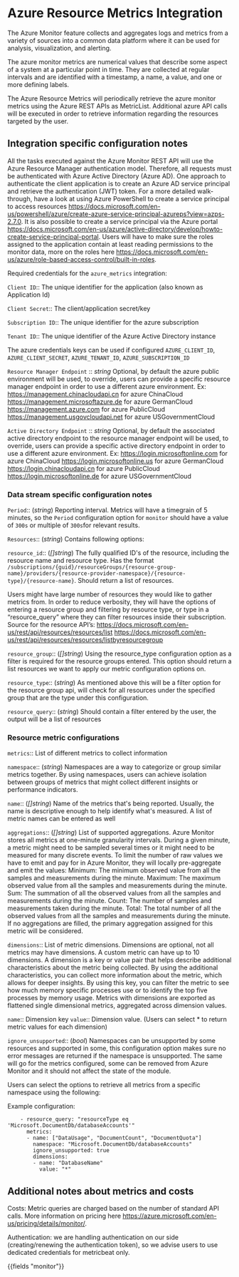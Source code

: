 # Azure Resource Metrics Integration

The Azure Monitor feature collects and aggregates logs and metrics from a variety of sources into a common data platform where it can be used for analysis, visualization, and alerting.

The azure monitor metrics are numerical values that describe some aspect of a system at a particular point in time. They are collected at regular intervals and are identified with a timestamp, a name, a value, and one or more defining labels.

The Azure Resource Metrics will periodically retrieve the azure monitor metrics using the Azure REST APIs as MetricList.
Additional azure API calls will be executed in order to retrieve information regarding the resources targeted by the user.

## Integration specific configuration notes

All the tasks executed against the Azure Monitor REST API will use the Azure Resource Manager authentication model.
Therefore, all requests must be authenticated with Azure Active Directory (Azure AD).
One approach to authenticate the client application is to create an Azure AD service principal and retrieve the authentication (JWT) token.
For a more detailed walk-through, have a look at using Azure PowerShell to create a service principal to access resources https://docs.microsoft.com/en-us/powershell/azure/create-azure-service-principal-azureps?view=azps-2.7.0.
 It is also possible to create a service principal via the Azure portal https://docs.microsoft.com/en-us/azure/active-directory/develop/howto-create-service-principal-portal.
Users will have to make sure the roles assigned to the application contain at least reading permissions to the monitor data, more on the roles here https://docs.microsoft.com/en-us/azure/role-based-access-control/built-in-roles.

Required credentials for the `azure_metrics` integration:

`Client ID`:: The unique identifier for the application (also known as Application Id)

`Client Secret`:: The client/application secret/key

`Subscription ID`:: The unique identifier for the azure subscription

`Tenant ID`:: The unique identifier of the Azure Active Directory instance


The azure credentials keys can be used if configured `AZURE_CLIENT_ID`, `AZURE_CLIENT_SECRET`, `AZURE_TENANT_ID`, `AZURE_SUBSCRIPTION_ID`

`Resource Manager Endpoint` ::
_string_
Optional, by default the azure public environment will be used, to override, users can provide a specific resource manager endpoint in order to use a different azure environment.
Ex:
https://management.chinacloudapi.cn for azure ChinaCloud
https://management.microsoftazure.de for azure GermanCloud
https://management.azure.com for azure PublicCloud
https://management.usgovcloudapi.net for azure USGovernmentCloud

`Active Directory Endpoint` ::
_string_
Optional, by default the associated active directory endpoint to the resource manager endpoint will be used, to override, users can provide a specific active directory endpoint in order to use a different azure environment.
Ex:
https://login.microsoftonline.com for azure ChinaCloud
https://login.microsoftonline.us for azure GermanCloud
https://login.chinacloudapi.cn for azure PublicCloud
https://login.microsoftonline.de for azure USGovernmentCloud

### Data stream specific configuration notes

`Period`:: (_string_) Reporting interval. Metrics will have a timegrain of 5 minutes, so the `Period` configuration option  for `monitor` should have a value of `300s` or multiple of `300s`for relevant results.

`Resources`:: (_string_) Contains following options:

`resource_id`:: (_[]string_) The fully qualified ID's of the resource, including the resource name and resource type. Has the format `/subscriptions/{guid}/resourceGroups/{resource-group-name}/providers/{resource-provider-namespace}/{resource-type}/{resource-name}`.
  Should return a list of resources.

Users might have large number of resources they would like to gather metrics from. In order to reduce verbosity, they will have
 the options of entering a resource group and filtering by resource type, or type in a “resource_query” where they can filter resources inside their subscription.
Source for the resource API’s:
https://docs.microsoft.com/en-us/rest/api/resources/resources/list
https://docs.microsoft.com/en-us/rest/api/resources/resources/listbyresourcegroup

`resource_group`:: (_[]string_) Using the resource_type configuration option as a filter is required for the resource groups entered. This option should return a list resources we want to apply our metric configuration options on.

`resource_type`:: (_string_) As mentioned above this will be a filter option for the resource group api, will check for all resources under the specified group that are the type under this configuration.

`resource_query`:: (_string_) Should contain a filter entered by the user, the output will be a list of resources


### Resource metric configurations

`metrics`:: List of different metrics to collect information

`namespace`:: (_string_) Namespaces are a way to categorize or group similar metrics together. By using namespaces, users can achieve isolation between groups of metrics that might collect different insights or performance indicators.

`name`:: (_[]string_) Name of the metrics that's being reported. Usually, the name is descriptive enough to help identify what's measured. A list of metric names can be entered as well

`aggregations`:: (_[]string_) List of supported aggregations.
Azure Monitor stores all metrics at one-minute granularity intervals. During a given minute, a metric might need to be sampled several times or it might need to be measured for many discrete events.
To limit the number of raw values we have to emit and pay for in Azure Monitor, they will locally pre-aggregate and emit the values:
Minimum: The minimum observed value from all the samples and measurements during the minute.
Maximum: The maximum observed value from all the samples and measurements during the minute.
Sum: The summation of all the observed values from all the samples and measurements during the minute.
Count: The number of samples and measurements taken during the minute.
Total: The total number of all the observed values from all the samples and measurements during the minute.
If no aggregations are filled, the primary aggregation assigned for this metric will be considered.

`dimensions`:: List of metric dimensions. Dimensions are optional, not all metrics may have dimensions. A custom metric can have up to 10 dimensions.
A dimension is a key or value pair that helps describe additional characteristics about the metric being collected. By using the additional characteristics, you can collect more information about the metric, which allows for deeper insights.
By using this key, you can filter the metric to see how much memory specific processes use or to identify the top five processes by memory usage.
Metrics with dimensions are exported as flattened single dimensional metrics, aggregated across dimension values.

`name`:: Dimension key
`value`:: Dimension value. (Users can select * to return metric values for each dimension)

`ignore_unsupported`:: (_bool_) Namespaces can be unsupported by some resources and supported in some, this configuration option makes sure no error messages are returned if the namespace is unsupported.
The same will go for the metrics configured, some can be removed from Azure Monitor and it should not affect the state of the module.

Users can select the options to retrieve all metrics from a specific namespace using the following:

Example configuration:

```
    - resource_query: "resourceType eq 'Microsoft.DocumentDb/databaseAccounts'"
      metrics:
      - name: ["DataUsage", "DocumentCount", "DocumentQuota"]
        namespace: "Microsoft.DocumentDb/databaseAccounts"
        ignore_unsupported: true
        dimensions:
        - name: "DatabaseName"
          value: "*"
```


## Additional notes about metrics and costs

Costs: Metric queries are charged based on the number of standard API calls. More information on pricing here https://azure.microsoft.com/en-us/pricing/details/monitor/.

Authentication: we are handling authentication on our side (creating/renewing the authentication token), so we advise users to use dedicated credentials for metricbeat only.

{{fields "monitor"}}